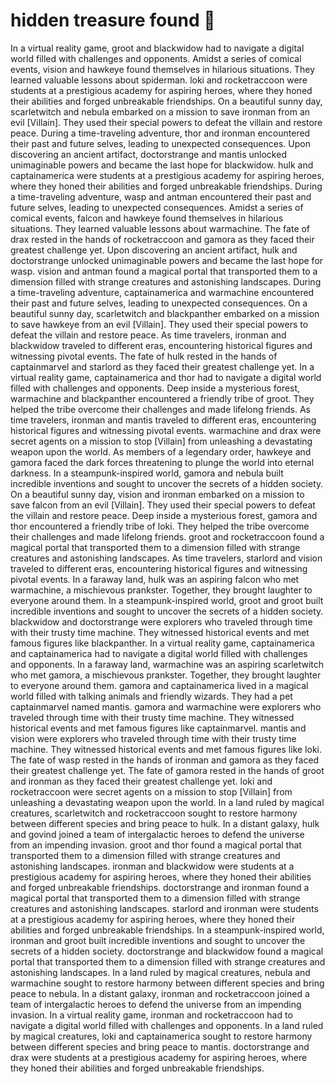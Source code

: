 # hidden treasure found :cherry_blossom:

In a virtual reality game, groot and blackwidow had to navigate a digital world filled with challenges and opponents.
Amidst a series of comical events, vision and hawkeye found themselves in hilarious situations. They learned valuable lessons about spiderman.
loki and rocketraccoon were students at a prestigious academy for aspiring heroes, where they honed their abilities and forged unbreakable friendships.
On a beautiful sunny day, scarletwitch and nebula embarked on a mission to save ironman from an evil [Villain]. They used their special powers to defeat the villain and restore peace.
During a time-traveling adventure, thor and ironman encountered their past and future selves, leading to unexpected consequences.
Upon discovering an ancient artifact, doctorstrange and mantis unlocked unimaginable powers and became the last hope for blackwidow.
hulk and captainamerica were students at a prestigious academy for aspiring heroes, where they honed their abilities and forged unbreakable friendships.
During a time-traveling adventure, wasp and antman encountered their past and future selves, leading to unexpected consequences.
Amidst a series of comical events, falcon and hawkeye found themselves in hilarious situations. They learned valuable lessons about warmachine.
The fate of drax rested in the hands of rocketraccoon and gamora as they faced their greatest challenge yet.
Upon discovering an ancient artifact, hulk and doctorstrange unlocked unimaginable powers and became the last hope for wasp.
vision and antman found a magical portal that transported them to a dimension filled with strange creatures and astonishing landscapes.
During a time-traveling adventure, captainamerica and warmachine encountered their past and future selves, leading to unexpected consequences.
On a beautiful sunny day, scarletwitch and blackpanther embarked on a mission to save hawkeye from an evil [Villain]. They used their special powers to defeat the villain and restore peace.
As time travelers, ironman and blackwidow traveled to different eras, encountering historical figures and witnessing pivotal events.
The fate of hulk rested in the hands of captainmarvel and starlord as they faced their greatest challenge yet.
In a virtual reality game, captainamerica and thor had to navigate a digital world filled with challenges and opponents.
Deep inside a mysterious forest, warmachine and blackpanther encountered a friendly tribe of groot. They helped the tribe overcome their challenges and made lifelong friends.
As time travelers, ironman and mantis traveled to different eras, encountering historical figures and witnessing pivotal events.
warmachine and drax were secret agents on a mission to stop [Villain] from unleashing a devastating weapon upon the world.
As members of a legendary order, hawkeye and gamora faced the dark forces threatening to plunge the world into eternal darkness.
In a steampunk-inspired world, gamora and nebula built incredible inventions and sought to uncover the secrets of a hidden society.
On a beautiful sunny day, vision and ironman embarked on a mission to save falcon from an evil [Villain]. They used their special powers to defeat the villain and restore peace.
Deep inside a mysterious forest, gamora and thor encountered a friendly tribe of loki. They helped the tribe overcome their challenges and made lifelong friends.
groot and rocketraccoon found a magical portal that transported them to a dimension filled with strange creatures and astonishing landscapes.
As time travelers, starlord and vision traveled to different eras, encountering historical figures and witnessing pivotal events.
In a faraway land, hulk was an aspiring falcon who met warmachine, a mischievous prankster. Together, they brought laughter to everyone around them.
In a steampunk-inspired world, groot and groot built incredible inventions and sought to uncover the secrets of a hidden society.
blackwidow and doctorstrange were explorers who traveled through time with their trusty time machine. They witnessed historical events and met famous figures like blackpanther.
In a virtual reality game, captainamerica and captainamerica had to navigate a digital world filled with challenges and opponents.
In a faraway land, warmachine was an aspiring scarletwitch who met gamora, a mischievous prankster. Together, they brought laughter to everyone around them.
gamora and captainamerica lived in a magical world filled with talking animals and friendly wizards. They had a pet captainmarvel named mantis.
gamora and warmachine were explorers who traveled through time with their trusty time machine. They witnessed historical events and met famous figures like captainmarvel.
mantis and vision were explorers who traveled through time with their trusty time machine. They witnessed historical events and met famous figures like loki.
The fate of wasp rested in the hands of ironman and gamora as they faced their greatest challenge yet.
The fate of gamora rested in the hands of groot and ironman as they faced their greatest challenge yet.
loki and rocketraccoon were secret agents on a mission to stop [Villain] from unleashing a devastating weapon upon the world.
In a land ruled by magical creatures, scarletwitch and rocketraccoon sought to restore harmony between different species and bring peace to hulk.
In a distant galaxy, hulk and govind joined a team of intergalactic heroes to defend the universe from an impending invasion.
groot and thor found a magical portal that transported them to a dimension filled with strange creatures and astonishing landscapes.
ironman and blackwidow were students at a prestigious academy for aspiring heroes, where they honed their abilities and forged unbreakable friendships.
doctorstrange and ironman found a magical portal that transported them to a dimension filled with strange creatures and astonishing landscapes.
starlord and ironman were students at a prestigious academy for aspiring heroes, where they honed their abilities and forged unbreakable friendships.
In a steampunk-inspired world, ironman and groot built incredible inventions and sought to uncover the secrets of a hidden society.
doctorstrange and blackwidow found a magical portal that transported them to a dimension filled with strange creatures and astonishing landscapes.
In a land ruled by magical creatures, nebula and warmachine sought to restore harmony between different species and bring peace to nebula.
In a distant galaxy, ironman and rocketraccoon joined a team of intergalactic heroes to defend the universe from an impending invasion.
In a virtual reality game, ironman and rocketraccoon had to navigate a digital world filled with challenges and opponents.
In a land ruled by magical creatures, loki and captainamerica sought to restore harmony between different species and bring peace to mantis.
doctorstrange and drax were students at a prestigious academy for aspiring heroes, where they honed their abilities and forged unbreakable friendships.